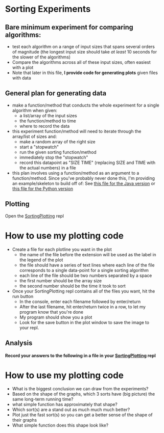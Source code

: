# Sorting Experiments

## Bare minimum experiment for comparing algorithms:
* test each algorithm on a range of input sizes that spans several orders of magnitude (the longest input size should take *at least* 10 seconds for the slower of the algorithms)
* Compare the algorithms across all of these input sizes, often easiest with a plot
* Note that later in this file, **I provide code for generating plots** given files with data
## General plan for generating data
* make a function/method that conducts the whole experiment for a single algorithm when given:
  - a list/array of the input sizes
  - the function/method to time
  - where to record the data
* this experiment function/method will need to iterate through the array/list of sizes and:
  - make a random array of the right size
  - start a "stopwatch"
  - run the given sorting function/method
  - immediately stop the "stopwatch"
  - record this datapoint as "SIZE TIME" (replacing SIZE and TIME with the actual numbers) in a file
* this plan involves using a function/method as an argument to a function/method. Since you've probably never done this, I'm providing an example/skeleton to build off of: See [this file for the Java version](JavaTestingExample.md)  or [this file for the Python version](PythonTestingExample.md)


## Plotting
Open the [SortingPlotting](https://replit.com/team/Algos-Block1-2223/SortingPlotting) repl
# How to use my plotting code
* Create a file for each plotline you want in the plot
  * the name of the file before the extension will be used as the label in the legend of the plot
  * the file should have a series of text lines where each line of the file corresponds to a single data-point for a single sorting algorithm
  * each line of the file should be two numbers separated by a space
  * the first number should be the array size
  * the second number should be the time it took to sort
* Once your SortingPlotting repl contains all of the files you want, hit the run button
  * In the console, enter each filename followed by enter/return
  * After the last filename, hit enter/return twice in a row, to let my program know that you're done
  * My program should show you a plot
  * Look for the save button in the plot window to save the image to your repl.

## Analysis
#### Record your answers to the following in a file in your [SortingPlotting](https://replit.com/team/Algos-Block1-2223/SortingPlotting) repl
# How to use my plotting code
* What is the biggest conclusion we can draw from the experiments?
* Based on the shape of the graphs, which 3 sorts have (big picture) the same long-term running time?
* what simple function has approximately that shape?
* Which sort(s) are a stand out as much much much better?
* Plot just the fast sort(s) so you can get a better sense of the shape of their graphs
* What simple function does this shape look like?